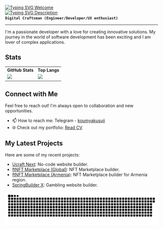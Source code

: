 [![Typing SVG Welcome](https://readme-typing-svg.demolab.com?font=Anta&size=32&duration=1&pause=2000&color=8ec07c&repeat=false&random=false&width=300&lines=Hello%2C+I+am+David)](https://git.io/typing-svg)  
[![Typing SVG Description](https://readme-typing-svg.demolab.com?font=Fira+Code&size=22&duration=1000&pause=2000&color=9AC08C&random=false&width=435&lines=Front-end+Software+Engineer;7+years+of+coding+experience)](https://git.io/typing-svg)  
**`Digital Craftsman (Engineer/Developer/UX enthusiast)`**

---

I'm a passionate developer with a love for creating innovative solutions. My journey in the world of software development has been exciting and I am lover of complex applications.

## Stats

<table border="0">
 <tr>
    <td><b>GitHub Stats</b></td>
    <td><b>Top Langs</b></td>
 </tr>
 <tr>
    <td><img src="https://github-readme-stats-kigary.vercel.app/api?hide=issues&theme=gruvbox&username=kigary&show_icons=true&hide_title=true" /></td>
    <td><img src="https://github-readme-stats-kigary.vercel.app/api/top-langs/?username=kigary&layout=compact&hide_title=true&size_weight=0.5&count_weight=0.5" /></td>
 </tr>
</table>

## Connect with Me
Feel free to reach out! I'm always open to collaboration and new opportunities.

- 📫 How to reach me: Telegram - [koumyakusuji](https://t.me/koumyakusuji)
- 🌐 Check out my portfolio: [Read CV](https://read.cv/kigary)

## My Latest Projects
Here are some of my recent projects:

- [Ucraft Next](https://next.ucraft.com/): No-code website builder.
- [ftNFT Marketplace (Global)](https://www.ftnft.com/): NFT Marketplace builder.
- [ftNFT Marketplace (Armenia)](https://ftnft.am/en): NFT Marketplace builder for Armenia region.
- [SpringBuilder X](https://www.betconstruct.com/springbuilderx): Gambling website builder.

<picture>
  <source media="(prefers-color-scheme: dark)" srcset="https://raw.githubusercontent.com/kigary/kigary/output/github-contribution-grid-snake-dark.svg?v=1" />
  <source media="(prefers-color-scheme: light)" srcset="https://raw.githubusercontent.com/kigary/kigary/output/github-contribution-grid-snake.svg?v=1" />
  <img alt="github-snake" src="https://raw.githubusercontent.com/kigary/kigary/output/github-contribution-grid-snake.svg?v=1" />
</picture>
